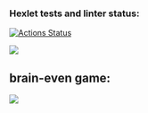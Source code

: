 ### Hexlet tests and linter status:
[![Actions Status](https://github.com/raf-coffee/frontend-project-44/workflows/hexlet-check/badge.svg)](https://github.com/raf-coffee/frontend-project-44/actions)

<a href="https://codeclimate.com/github/raf-coffee/frontend-project-44/maintainability"><img src="https://api.codeclimate.com/v1/badges/5ad741bc9105efcdea90/maintainability" /></a>

## brain-even game:
<a href="https://asciinema.org/a/LXgIUqvny7Jt8eMZ1i3RnHeAK" target="_blank"><img src="https://asciinema.org/a/LXgIUqvny7Jt8eMZ1i3RnHeAK.svg" /></a>
